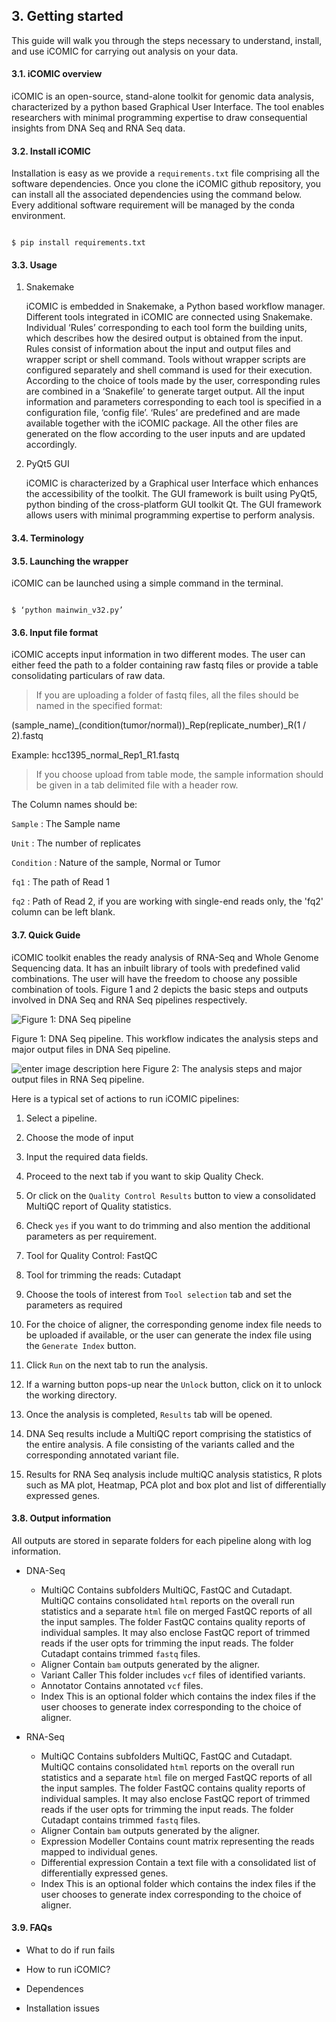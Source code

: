 ## 3. Getting started



This guide will walk you through the steps necessary to understand, install, and use iCOMIC for carrying out analysis on your data.

  

#### 3.1. iCOMIC overview

iCOMIC is an open-source, stand-alone toolkit for genomic data analysis, characterized by a python based Graphical User Interface. The tool enables researchers with minimal programming expertise to draw consequential insights from DNA Seq and RNA Seq data.

#### 3.2. Install iCOMIC

Installation is easy as we provide a `requirements.txt` file comprising all the software dependencies. Once you clone the iCOMIC github repository, you can install all the associated dependencies using the command below. Every additional software requirement will be managed by the conda environment.

```

$ pip install requirements.txt

```

  

#### 3.3. Usage

1) Snakemake

	iCOMIC is embedded in Snakemake, a Python based workflow manager. Different tools integrated in iCOMIC are connected using Snakemake. Individual ‘Rules’ corresponding to each tool form the building units, which describes how the desired output is obtained from the input. Rules consist of information about the input and output files and wrapper script or shell command. Tools without wrapper scripts are configured separately and shell command is used for their execution. According to the choice of tools made by the user, corresponding rules are combined in a ‘Snakefile’ to generate target output. All the input information and parameters corresponding to each tool is specified in a configuration file, ‘config file’. ‘Rules’ are predefined and are made available together with the iCOMIC package. All the other files are generated on the flow according to the user inputs and are updated accordingly. 

2) PyQt5 GUI

	iCOMIC is characterized by a Graphical user Interface which enhances the accessibility of the toolkit. The GUI framework is built using PyQt5, python binding of the cross-platform GUI toolkit Qt. The GUI framework allows users with minimal programming expertise to perform analysis.

  

#### 3.4. Terminology

  

#### 3.5. Launching the wrapper

iCOMIC can be launched using a simple command in the terminal.

```

$ ‘python mainwin_v32.py’

```

#### 3.6. Input file format

iCOMIC accepts input information in two different modes. The user can either feed the path to a folder containing raw fastq files or provide a table consolidating particulars of raw data.

  

>If you are uploading a folder of fastq files, all the files should be named in the specified format:

(sample_name)_(condition(tumor/normal))_Rep(replicate_number)_R(1 / 2).fastq

Example: hcc1395_normal_Rep1_R1.fastq

  

>If you choose upload from table mode, the sample information should be given in a tab delimited file with a header row.

The Column names should be:

`Sample` : The Sample name

`Unit` : The number of replicates

`Condition` : Nature of the sample, Normal or Tumor

`fq1` : The path of Read 1

`fq2` : Path of Read 2, if you are working with single-end reads only, the 'fq2' column can be left blank.

  

#### 3.7. Quick Guide

iCOMIC toolkit enables the ready analysis of RNA-Seq and Whole Genome Sequencing data. It has an inbuilt library of tools with predefined valid combinations. The user will have the freedom to choose any possible combination of tools. Figure 1 and 2 depicts the basic steps and outputs involved in DNA Seq and RNA Seq pipelines respectively.

![Figure 1: DNA Seq pipeline](https://lh3.googleusercontent.com/npDtJeNMB1wk6kVAEA3YbF7Wt_Uv4wrV6tfBqZzxEaikKFgU0J4p45dGUExgU7GBmNPJkEJN5kaN6VOlByKm2xuUCqJ4XykjkjtEGD8LoiIcJ4UhTYPP_6umFEjjOMIG3oErevQIi3EmpmAe7CF5LtCl8skWv1EWHQbMQhgnQOZmOBgfZEuRBmtUzhI2PaxJYZwn4kKrscwX77sOJJYdxSK00spW80crgsRj65rozPvLKyNbxr6wBhhJK9IWWRrNW_JMsJkIxDpvt9ztWMQB4POYRjK7LyX6pFCRs9GjBfVjBkXJGLZw3KCqXUShWBBLHIb1muoQrnGu4sjgo8R-X-Lsxcxt97ZVGudO48G4dCCdk_nNKHJnXDtiH9X4k9sI8gBQa3iKJgvV0QyMIVv88CsZictAe0CPilyfI5YReJlZJz5HmpvybISo8oPipr_ncziSSrECxW_dAkQR_j8JchlLG8XtH2jNdPXtFbVPmp39hlkRxoGUdALIR7EgZ7QWv7VaX8J6TTf3v5uoU9CSL2KHQLOv_cZLdmqWDyZZX1UoD8C8ZV7NXzKD7Q3aByc4GnlpJDzKue3YwVMnt0UqlM4qOOxqIbpZmK-QRHkRlb--3Sc-b_ERvNphRKEL06VDVbMR6OyzB9yuqFeCqmxfO8vFVSFiHZdG_4EYSkbVvgk39Frvgm3H5bOxttxbynk=w1666-h937-no?authuser=0)  

Figure 1: DNA Seq pipeline. This workflow indicates the analysis steps and major output files in DNA Seq pipeline.

![enter image description here](https://lh3.googleusercontent.com/1kfhBfYl2dxfRDbcrkqLVov-M0AsSGV3eR0XnsJ8gJ322gWNcHOBELIj9CBuUX8mXeWsvOUP1-vLs5CpWbGWdHYuJxSExTSjYG7obhx-J0ZhRp7JObqk2FYfkm9mTZGhPnrJoEH1oNQcaF7LV0FYcx1iACp9uqjtA7knLN-QpSOgE1GBcDoKVFQhGG7frXayf6uUuqrhR8vr3kKXcp3aIExH_vuYN3cmWGqkddXFY9-lgtMjGCq3klhybxEitfIrCU1Q85zVPwbHUqhCVSQdft2gj1_Fw-31CX2AvGY4Zkp6oTt_EFpG22sbduGcjG6izz9Z4Q-e37lANfQG7Jfv17Mtq8xibiMT8y_d7L_NTvp58IOq5GKUSpLtgyos2V_Np6IYiVqDk0HJN1dL8Yl3o2UoxpyOQ1WQU_vZCxfKFInMPAIIQ0Zaq_bKpUyJn-fsgBV-FU9V5R6JWldgTS3vfgXqVSa5UV5mX9p1PD0GqeUHOb40ojGP45MD7pqeoEjxoj8-2OWM1pY3VJf-zmCq_5FrucjMLUqbXxeTPIXBr3soK4tV4cuY9StFz4c4rz7Tm1IY9K5yimW6zPYnzp5f3pKUhz4XiOA05saRvmhsHV-e2JtFvKn_mJuVwFgWaaKK5B2n3Vp1XgRhMSUHcEbZTLImgeVmz8gRztlYxpz_f7qHQUQcCB2muvBbjfE2EGk=w1666-h937-no?authuser=0)
Figure 2: The analysis steps and major output files in RNA Seq pipeline.

Here is a typical set of actions to run iCOMIC pipelines:
1. Select a pipeline.

2. Choose the mode of input

3. Input the required data fields.

4. Proceed to the next tab if you want to skip Quality Check.

5. Or click on the `Quality Control Results` button to view a consolidated MultiQC report of Quality statistics.

6. Check `yes` if you want to do trimming and also mention the additional parameters as per requirement.

7. Tool for Quality Control: FastQC

8. Tool for trimming the reads: Cutadapt

9. Choose the tools of interest from `Tool selection` tab and set the parameters as required

10. For the choice of aligner, the corresponding genome index file needs to be uploaded if available, or the user can generate the index file using the `Generate Index` button.

11. Click `Run` on the next tab to run the analysis.

12. If a warning button pops-up near the `Unlock` button, click on it to unlock the working directory.

13. Once the analysis is completed, `Results` tab will be opened.

14. DNA Seq results include a MultiQC report comprising the statistics of the entire analysis. A file consisting of the variants called and the corresponding annotated variant file.

15. Results for RNA Seq analysis include multiQC analysis statistics, R plots such as MA plot, Heatmap, PCA plot and box plot and list of differentially expressed genes.

#### 3.8. Output information

All outputs are stored in separate folders for each pipeline along with log information.

- DNA-Seq

	- MultiQC
	Contains subfolders MultiQC, FastQC and Cutadapt. MultiQC contains consolidated `html` reports on the overall run statistics and a separate `html` file on merged FastQC reports of all the input samples. The folder FastQC contains quality reports of individual samples. It may also enclose FastQC report of trimmed reads if the user opts for trimming the input reads. The folder Cutadapt contains trimmed `fastq` files.
	- Aligner
Contain `bam` outputs generated by the aligner.
	- Variant Caller
This folder includes `vcf` files of identified variants.
	- Annotator
Contains annotated `vcf` files.
	- Index
This is an optional folder which contains the index files if the user chooses to generate index corresponding to the choice of aligner.
- RNA-Seq

	- MultiQC
Contains subfolders MultiQC, FastQC and Cutadapt. MultiQC contains consolidated `html` reports on the overall run statistics and a separate `html` file on merged FastQC reports of all the input samples. The folder FastQC contains quality reports of individual samples. It may also enclose FastQC report of trimmed reads if the user opts for trimming the input reads. The folder Cutadapt contains trimmed `fastq` files.
	- Aligner
Contain `bam` outputs generated by the aligner.
	- Expression Modeller
Contains count matrix representing the reads mapped to individual genes.
	- Differential expression
Contain a text file with a consolidated list of differentially expressed genes.
	- Index
This is an optional folder which contains the index files if the user chooses to generate index corresponding to the choice of aligner.
#### 3.9. FAQs

- What to do if run fails

- How to run iCOMIC?

- Dependences

- Installation issues

